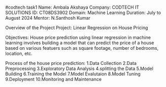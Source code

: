 #codtech task1
Name: Ambala Akshaya
Company: CODTECH IT SOLUTIONS
ID: CT08DS3902
Domain: Machine Learning 
Duration: July to August 2024
Mentor: N.Santhosh Kumar

Overview of the Project
Project: Linear Regression on House Pricing

Objectives:
      House price prediction using linear regression in machine learning involves
building a model that can predict the price of a house based on various featuers
such as square footage, number of bedrooms, location, etc.

Process of the house price prediction:
1.Data Collection
2.Data Preprocessing
3.Exploratory Data Analysis
4.splitting the Data
5.Model Building
6.Training the Model
7.Model Evalutaion
8.Model Tuning 
9.Deployment
10.Monitoring and Maintenance
